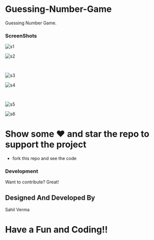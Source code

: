 # Guessing-Number-Game
Guessing Number Game.
 

  
### ScreenShots
![s1](https://user-images.githubusercontent.com/25553339/63640754-15033e80-c6c2-11e9-9ccb-d83aa7b53d82.png)

![s2](https://user-images.githubusercontent.com/25553339/63640753-15033e80-c6c2-11e9-9260-4b49c0d0c2cf.png)






<br>






![s3](https://user-images.githubusercontent.com/25553339/63640756-159bd500-c6c2-11e9-82f8-1421bd843510.png)

![s4](https://user-images.githubusercontent.com/25553339/63640758-159bd500-c6c2-11e9-923e-03c5e0034caa.png)


<br>

![s5](https://user-images.githubusercontent.com/25553339/63640759-159bd500-c6c2-11e9-8532-569dce5c820c.png)

![s6](https://user-images.githubusercontent.com/25553339/63640752-15033e80-c6c2-11e9-8485-60f7a38fe88b.png)

# Show some ❤️ and star the repo to support the project

  - fork this repo and see the code
### Development

Want to contribute? Great!

Designed And Developed By 
----
Sahil Verma

# Have a Fun and Coding!!

















   [SpinKit]: <https://github.com/ybq/Android-SpinKit>
  

   
